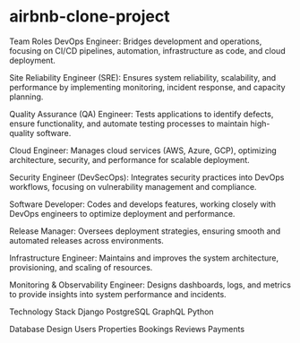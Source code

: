 # airbnb-clone-project
Team Roles
DevOps Engineer: Bridges development and operations, focusing on CI/CD pipelines, automation, infrastructure as code, and cloud deployment.

Site Reliability Engineer (SRE): Ensures system reliability, scalability, and performance by implementing monitoring, incident response, and capacity planning.

Quality Assurance (QA) Engineer: Tests applications to identify defects, ensure functionality, and automate testing processes to maintain high-quality software.

Cloud Engineer: Manages cloud services (AWS, Azure, GCP), optimizing architecture, security, and performance for scalable deployment.

Security Engineer (DevSecOps): Integrates security practices into DevOps workflows, focusing on vulnerability management and compliance.

Software Developer: Codes and develops features, working closely with DevOps engineers to optimize deployment and performance.

Release Manager: Oversees deployment strategies, ensuring smooth and automated releases across environments.

Infrastructure Engineer: Maintains and improves the system architecture, provisioning, and scaling of resources.

Monitoring & Observability Engineer: Designs dashboards, logs, and metrics to provide insights into system performance and incidents.

Technology Stack
Django
PostgreSQL
GraphQL
Python

Database Design
Users
Properties 
Bookings
Reviews
Payments
